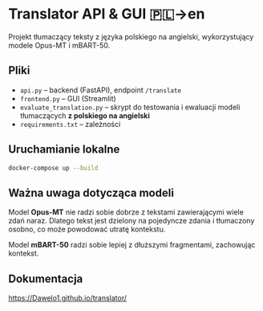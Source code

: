 
# Translator API & GUI 🇵🇱→en

Projekt tłumaczący teksty z języka polskiego na angielski, wykorzystujący modele Opus-MT i mBART-50.

## Pliki
- `api.py` – backend (FastAPI), endpoint `/translate`
- `frontend.py` – GUI (Streamlit)
- `evaluate_translation.py` – skrypt do testowania i ewaluacji modeli tłumaczących **z polskiego na angielski**
- `requirements.txt` – zależności

## Uruchamianie lokalne
```bash
docker-compose up --build
````



## Ważna uwaga dotycząca modeli

Model **Opus-MT** nie radzi sobie dobrze z tekstami zawierającymi wiele zdań naraz.
Dlatego tekst jest dzielony na pojedyncze zdania i tłumaczony osobno, co może powodować utratę kontekstu.

Model **mBART-50** radzi sobie lepiej z dłuższymi fragmentami, zachowując kontekst.



## Dokumentacja

https://Dawelo1.github.io/translator/
